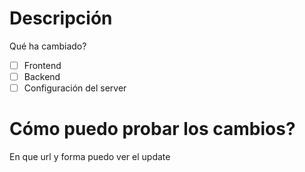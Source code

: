 # Descripción
Qué ha cambiado?

- [ ] Frontend
- [ ] Backend
- [ ] Configuración del server

# Cómo puedo probar los cambios?
En que url y forma puedo ver el update
